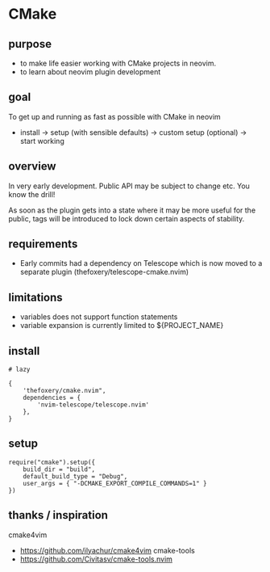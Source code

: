 
# CMake

## purpose

- to make life easier working with CMake projects in neovim.
- to learn about neovim plugin development

## goal

To get up and running as fast as possible with CMake in neovim
- install -> setup (with sensible defaults) -> custom setup (optional) -> start working

## overview

In very early development. Public API may be subject to change etc. You know the drill!

As soon as the plugin gets into a state where it may be more useful for the public, tags will
be introduced to lock down certain aspects of stability.

## requirements

- Early commits had a dependency on Telescope which is now moved to a separate plugin (thefoxery/telescope-cmake.nvim)

## limitations

- variables does not support function statements
- variable expansion is currently limited to ${PROJECT_NAME}

## install

```
# lazy

{
    'thefoxery/cmake.nvim",
    dependencies = {
        'nvim-telescope/telescope.nvim'
    },
}

```

## setup

```
require("cmake").setup({
    build_dir = "build",
    default_build_type = "Debug",
    user_args = { "-DCMAKE_EXPORT_COMPILE_COMMANDS=1" }
})
```

## thanks / inspiration

cmake4vim
- https://github.com/ilyachur/cmake4vim
cmake-tools
- https://github.com/Civitasv/cmake-tools.nvim


